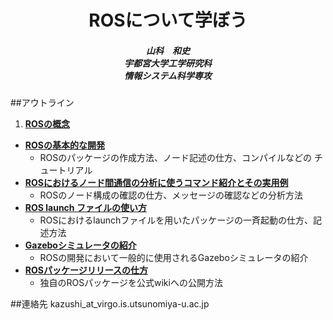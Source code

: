 <center>
	<title>ROSについて学ぼう</title>
	<h1>ROSについて学ぼう</h1>
	<h5>
		山科　和史<br>
		宇都宮大学工学研究科<br>
		情報システム科学専攻
	</h5>
</center>

##アウトライン
1. **[ROSの概念](ros_overview.html)**
- **[ROSの基本的な開発](ros_study.html)**
	- ROSのパッケージの作成方法、ノード記述の仕方、コンパイルなどの チュートリアル
- **[ROSにおけるノード間通信の分析に使うコマンド紹介とその実用例](ros_measure.html)**
	- ROSのノード構成の確認の仕方、メッセージの確認などの分析方法
- **[ROS launch ファイルの使い方](ros_launch.html)**
	- ROSにおけるlaunchファイルを用いたパッケージの一斉起動の仕方、記 述方法
- **[Gazeboシミュレータの紹介](ros_gazebo.html)**
	- ROSの開発において一般的に使用されるGazeboシミュレータの紹介
- **[ROSパッケージリリースの仕方](ros_packrelease.html)**
	- 独自のROSパッケージを公式wikiへの公開方法

##連絡先
kazushi_at_virgo.is.utsunomiya-u.ac.jp